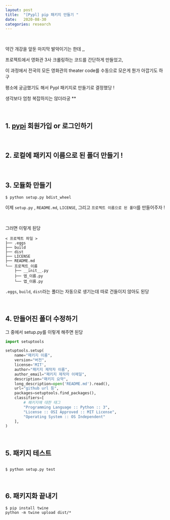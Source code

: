 ```yaml
---
layout: post
title:  "[Pypl] pip 패키지 만들기 "
date:   2020-08-30
categories: research
---
```


<br>


약간 개강을 앞둔 마지막 발악이기는 한데 ,,


프로젝트에서 영화관 3사 크롤링하는 코드를 간단하게 만들었고,

이 과정에서 전국의 모든 영화관의 theater code를 수동으로 모은게 뭔가 아깝기도 하구

평소에 궁금했기도 해서 Pypl 패키지로 만들기로 결정했당 !

생각보다 엄청 복잡하지는 않더라궁 **


<br>

## 1. [pypi](https://pypi.org/) 회원가입 or 로그인하기


<br>

## 2. 로컬에 패키지 이름으로 된 폴더 만들기 !

<br>



## 3. 모듈화 만들기

```
$ python setup.py bdist_wheel
```

이제 `setup.py` , `README.md`, `LICENSE`, 그리고 `프로젝트 이름으로 된 폴더`를 만들어주자 !

<br>

그러면 이렇게 된당



```
< 프로젝트 파일 >
├── .eggs
├── build
├── dist
├── LICENSE
├── README.md
└── 프로젝트_이름
    ├── __init__.py
    ├── 앱_이름.py
    └── 앱_이름.py
```


`.eggs`, `build`, `dist`라는 폴더는 자동으로 생기는데 따로 건들이지 않아도 된당


<br>



## 4. 만들어진 폴더 수정하기



그 중에서 setup.py를 이렇게 해주면 된당


```python
import setuptools

setuptools.setup(
    name="패키지 이름",
    version="버전",
    license='MIT',
    author="패키지 제작자 이름",
    author_email="패키지 제작자 이메일",
    description="패키지 요약",
    long_description=open('README.md').read(),
    url="github url 등",
    packages=setuptools.find_packages(),
    classifiers=[
        # 패키지에 대한 태그
        "Programming Language :: Python :: 3",
        "License :: OSI Approved :: MIT License",
        "Operating System :: OS Independent"
    ],
)
```

<br>

## 5. 패키지 테스트


```      

$ python setup.py test   
```


<br>


## 6. 패키지화 끝내기


```
$ pip install twine
python -m twine upload dist/*    
```



<br>

